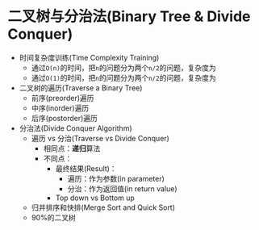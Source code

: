 # 二叉树与分治法(Binary Tree & Divide Conquer)

* 时间复杂度训练(Time Complexity Training)
  * 通过`O(n)`的时间，把`n`的问题分为两个`n/2`的问题，复杂度为
  * 通过`O(1)`的时间，把`n`的问题分为两个`n/2`的问题，复杂度为
* 二叉树的遍历(Traverse a Binary Tree)
  * 前序(preorder)遍历
  * 中序(inorder)遍历
  * 后序(postorder)遍历
* 分治法(Divide Conquer Algorithm)
  * 遍历 vs 分治(Traverse vs Divide Conquer)
    * 相同点：**递归**算法
    * 不同点：
      * 最终结果(Result)：
        * 遍历：作为参数(in parameter)
        * 分治：作为返回值(in return value)
      * Top down vs Bottom up
  * 归并排序和快排(Merge Sort and Quick Sort)
  * 90%的二叉树
